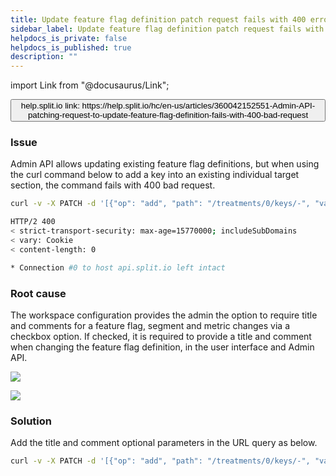 ```yaml
---
title: Update feature flag definition patch request fails with 400 error
sidebar_label: Update feature flag definition patch request fails with 400 error
helpdocs_is_private: false
helpdocs_is_published: true
description: ""
---
```


import Link from "@docusaurus/Link";

<p>
  <button style={{borderRadius:'8px', border:'1px', fontFamily:'Courier New', fontWeight:'800', textAlign:'left'}}> help.split.io link: https://help.split.io/hc/en-us/articles/360042152551-Admin-API-patching-request-to-update-feature-flag-definition-fails-with-400-bad-request </button>
</p>

### Issue

Admin API allows updating existing feature flag definitions, but when using the curl command below to add a key into an existing individual target section, the command fails with 400 bad request.

```bash
curl -v -X PATCH -d '[{"op": "add", "path": "/treatments/0/keys/-", "value": "key1"}]' -H "Authorization: Bearer ADMIN API KEY" -H "Content-Type: application/json" https://api.split.io/internal/api/v2/splits/ws/[Workspace ID]/[Split Name]/environments/[Environment Name]

HTTP/2 400 
< strict-transport-security: max-age=15770000; includeSubDomains
< vary: Cookie
< content-length: 0

* Connection #0 to host api.split.io left intact
```

### Root cause

The workspace configuration provides the admin the option to require title and comments for a feature flag, segment and metric changes via a checkbox option. If checked, it is required to provide a title and comment when changing the feature flag definition, in the user interface and Admin API.

![](https://help.split.io/hc/article_attachments/15861583870221)

![](https://help.split.io/hc/article_attachments/15861642233869)

### Solution

Add the title and comment optional parameters in the URL query as below.

```bash
curl -v -X PATCH -d '[{"op": "add", "path": "/treatments/0/keys/-", "value": "key1"}]' -H "Authorization: Bearer ADMIN API KEY" -H "Content-Type: application/json" https://api.split.io/internal/api/v2/splits/ws/[Workspace ID]/[Split Name]/environments/[Environment Name]?title=Split-Engineer-Testing&comment=Split-Engineer-Testing-Comment
```